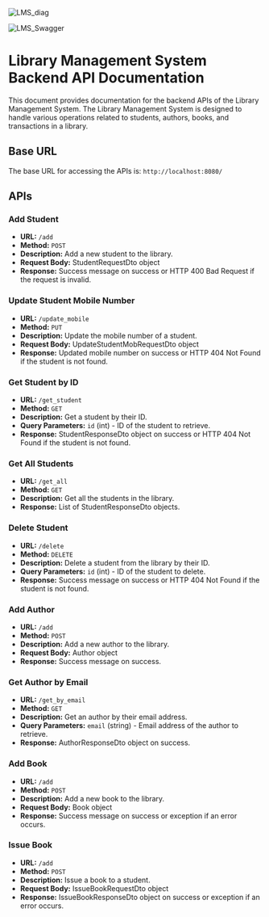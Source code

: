 ![LMS_diag](https://github.com/deepak-bits/library-management-system/assets/40654292/32df74b7-30cc-44a4-b14b-79f6f432a6a8)

![LMS_Swagger](https://github.com/deepak-bits/library-management-system/assets/40654292/ed4dc59d-c065-4e43-9da8-a8e86e4c2355)

# Library Management System Backend API Documentation

This document provides documentation for the backend APIs of the Library Management System. The Library Management System is designed to handle various operations related to students, authors, books, and transactions in a library.

## Base URL

The base URL for accessing the APIs is: `http://localhost:8080/`

## APIs

### Add Student

- **URL:** `/add`
- **Method:** `POST`
- **Description:** Add a new student to the library.
- **Request Body:** StudentRequestDto object
- **Response:** Success message on success or HTTP 400 Bad Request if the request is invalid.

### Update Student Mobile Number

- **URL:** `/update_mobile`
- **Method:** `PUT`
- **Description:** Update the mobile number of a student.
- **Request Body:** UpdateStudentMobRequestDto object
- **Response:** Updated mobile number on success or HTTP 404 Not Found if the student is not found.

### Get Student by ID

- **URL:** `/get_student`
- **Method:** `GET`
- **Description:** Get a student by their ID.
- **Query Parameters:** `id` (int) - ID of the student to retrieve.
- **Response:** StudentResponseDto object on success or HTTP 404 Not Found if the student is not found.

### Get All Students

- **URL:** `/get_all`
- **Method:** `GET`
- **Description:** Get all the students in the library.
- **Response:** List of StudentResponseDto objects.

### Delete Student

- **URL:** `/delete`
- **Method:** `DELETE`
- **Description:** Delete a student from the library by their ID.
- **Query Parameters:** `id` (int) - ID of the student to delete.
- **Response:** Success message on success or HTTP 404 Not Found if the student is not found.

### Add Author

- **URL:** `/add`
- **Method:** `POST`
- **Description:** Add a new author to the library.
- **Request Body:** Author object
- **Response:** Success message on success.

### Get Author by Email

- **URL:** `/get_by_email`
- **Method:** `GET`
- **Description:** Get an author by their email address.
- **Query Parameters:** `email` (string) - Email address of the author to retrieve.
- **Response:** AuthorResponseDto object on success.

### Add Book

- **URL:** `/add`
- **Method:** `POST`
- **Description:** Add a new book to the library.
- **Request Body:** Book object
- **Response:** Success message on success or exception if an error occurs.

### Issue Book

- **URL:** `/add`
- **Method:** `POST`
- **Description:** Issue a book to a student.
- **Request Body:** IssueBookRequestDto object
- **Response:** IssueBookResponseDto object on success or exception if an error occurs.


